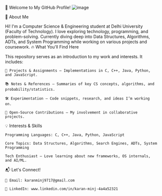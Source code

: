 👋 Welcome to My GitHub Profile!
![image](https://github.com/user-attachments/assets/e9c7123c-da8a-4dcd-8aeb-6d1c10b891a4)

🚀 About Me

Hi! I'm a Computer Science & Engineering student at Delhi University (Faculty of Technology). I love exploring technology, programming, and problem-solving. Currently diving deep into Data Structures, Algorithms, ADTs, and System Programming while working on various projects and coursework.
🔥 What You'll Find Here

This repository serves as an introduction to my work and interests. It includes:

    📂 Projects & Assignments – Implementations in C, C++, Java, Python, and JavaScript.

    📚 Notes & References – Summaries of key CS concepts, algorithms, and probability/statistics.

    🛠️ Experimentation – Code snippets, research, and ideas I’m working on.

    🌟 Open-Source Contributions – My involvement in collaborative projects.

💡 Interests & Skills

    Programming Languages: C, C++, Java, Python, JavaScript

    Core Topics: Data Structures, Algorithms, Search Engines, ADTs, System Programming

    Tech Enthusiast – Love learning about new frameworks, OS internals, and AI/ML.

📬 Let's Connect!

    📧 Email: karanminj9717@gmail.com

    🔗 LinkedIn: www.linkedin.com/in/karan-minj-4a4a52321

    
